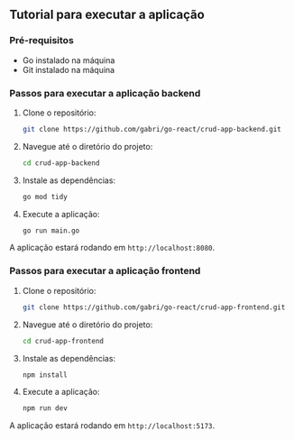 ## Tutorial para executar a aplicação

### Pré-requisitos

- Go instalado na máquina
- Git instalado na máquina

### Passos para executar a aplicação backend

1. Clone o repositório:
    ```sh
    git clone https://github.com/gabri/go-react/crud-app-backend.git
    ```
2. Navegue até o diretório do projeto:
    ```sh
    cd crud-app-backend
    ```
3. Instale as dependências:
    ```sh
    go mod tidy
    ```
4. Execute a aplicação:
    ```sh
    go run main.go
    ```

A aplicação estará rodando em `http://localhost:8080`.

### Passos para executar a aplicação frontend

1. Clone o repositório:
    ```sh
    git clone https://github.com/gabri/go-react/crud-app-frontend.git
    ```
2. Navegue até o diretório do projeto:
    ```sh
    cd crud-app-frontend
    ```
3. Instale as dependências:
    ```sh
    npm install
    ```
4. Execute a aplicação:
    ```sh
    npm run dev
    ```

A aplicação estará rodando em `http://localhost:5173`.